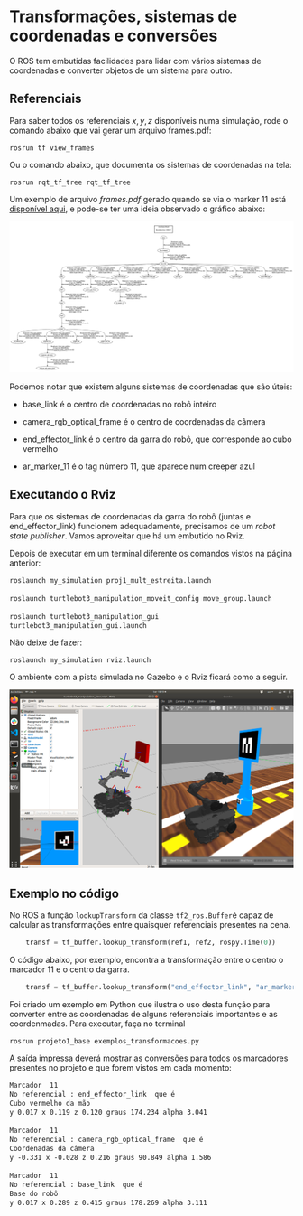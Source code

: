 # Transformações, sistemas de coordenadas e conversões

O ROS tem embutidas facilidades para lidar com vários sistemas de coordenadas e converter objetos de um sistema para outro. 

## Referenciais

Para saber todos os referenciais $x,y,z$ disponíveis numa simulação, rode o comando abaixo que vai gerar um arquivo frames.pdf:

    rosrun tf view_frames 

Ou o comando abaixo, que documenta os sistemas de coordenadas na tela:

    rosrun rqt_tf_tree rqt_tf_tree

Um exemplo de arquivo *frames.pdf* gerado quando se via o marker 11 está [disponível aqui](./frames_projeto1.pdf), e pode-se ter uma ideia observado o gráfico abaixo:

<img src=./referenciais.png>

Podemos notar que existem alguns sistemas de coordenadas que são úteis:


* base_link é o centro de coordenadas no robô inteiro 

* camera_rgb_optical_frame é o centro de coordenadas da câmera 

* end_effector_link é o centro da garra do robô, que corresponde ao cubo vermelho

* ar_marker_11 é o tag número 11, que aparece num creeper azul

## Executando o Rviz

Para que os sistemas de coordenadas da garra do robô (juntas e end_effector_link) funcionem adequadamente, precisamos de um *robot state publisher*. Vamos aproveitar que há um embutido no Rviz. 

Depois de executar em um terminal diferente os comandos vistos na página anterior:

    roslaunch my_simulation proj1_mult_estreita.launch

    roslaunch turtlebot3_manipulation_moveit_config move_group.launch

    roslaunch turtlebot3_manipulation_gui turtlebot3_manipulation_gui.launch

Não deixe de fazer: 

    roslaunch my_simulation rviz.launch

O ambiente com a pista simulada no Gazebo e o Rviz ficará como a seguir.

<img src="./gazebo_e_rviz_web.png"></img>

## Exemplo no código

No ROS a função `lookupTransform`  da classe `tf2_ros.Buffer`é capaz de calcular as transformações entre quaisquer referenciais presentes na cena.  

```python
    transf = tf_buffer.lookup_transform(ref1, ref2, rospy.Time(0))
```

O código abaixo, por exemplo, encontra a transformação entre o centro o marcador 11 e o centro da garra. 

```python
    transf = tf_buffer.lookup_transform("end_effector_link", "ar_marker_11", rospy.Time(0))end_effector_link 
```

Foi criado um exemplo em Python que ilustra o uso desta função para converter entre as coordenadas de alguns referenciais importantes e as coordenmadas. Para executar, faça no terminal

    rosrun projeto1_base exemplos_transformacoes.py


A saída impressa deverá mostrar as conversões para todos os marcadores presentes no projeto e que forem vistos em cada momento:

    Marcador  11
    No referencial : end_effector_link  que é 
    Cubo vermelho da mão
    y 0.017 x 0.119 z 0.120 graus 174.234 alpha 3.041 

    Marcador  11
    No referencial : camera_rgb_optical_frame  que é 
    Coordenadas da câmera
    y -0.331 x -0.028 z 0.216 graus 90.849 alpha 1.586 

    Marcador  11
    No referencial : base_link  que é 
    Base do robô
    y 0.017 x 0.289 z 0.415 graus 178.269 alpha 3.111 



